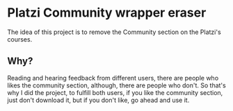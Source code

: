 # Platzi Community wrapper eraser

The idea of this project is to remove the Community section on the Platzi's courses.

## Why?

Reading and hearing feedback from different users, there are people who likes the community section,
although, there are people who don't. So that's why I did the project, to fulfill both users, if you
like the community section, just don't download it, but if you don't like, go ahead and use it.